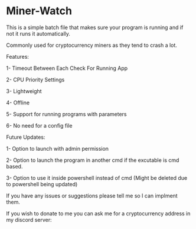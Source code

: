 # Miner-Watch
This is a simple batch file that makes sure your program is running and if not it runs it automatically. 

Commonly used for cryptocurrency miners as they tend to crash a lot.



Features:

1- Timeout Between Each Check For Running App

2- CPU Priority Settings

3- Lightweight

4- Offline

5- Support for running programs with parameters

6- No need for a config file






Future Updates:

1- Option to launch with admin permission

2- Option to launch the program in another cmd if the excutable is cmd based.

3- Option to use it inside powershell instead of cmd (Might be deleted due to powershell being updated)


If you have any issues or suggestions please tell me so I can implment them.


If you wish to donate to me you can ask me for a cryptocurrency address in my discord server:
